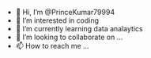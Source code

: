 - 👋 Hi, I’m @PrinceKumar79994
- 👀 I’m interested in coding
- 🌱 I’m currently learning data analaytics
- 💞️ I’m looking to collaborate on ...
- 📫 How to reach me ...

<!---
PrinceKumar79994/PrinceKumar79994 is a ✨ special ✨ repository because its `README.md` (this file) appears on your GitHub profile.
You can click the Preview link to take a look at your changes.
--->
